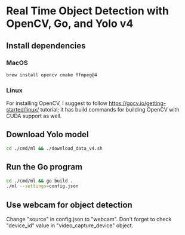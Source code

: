 # Real Time Object Detection with OpenCV, Go, and Yolo v4

## Install dependencies

### MacOS

```bash
brew install opencv cmake ffmpeg@4
```

### Linux

For installing OpenCV, I suggest to follow https://gocv.io/getting-started/linux/ tutorial; it has build commands for building OpenCV with CUDA support as well.


## Download Yolo model

```bash
cd ./cmd/ml && ./download_data_v4.sh
```

## Run the Go program

```bash
cd ./cmd/ml && go build .
./ml --settings=config.json
```

## Use webcam for object detection

Change "source" in config.json to "webcam". Don't forget to check "device_id" value in "video_capture_device" object.


